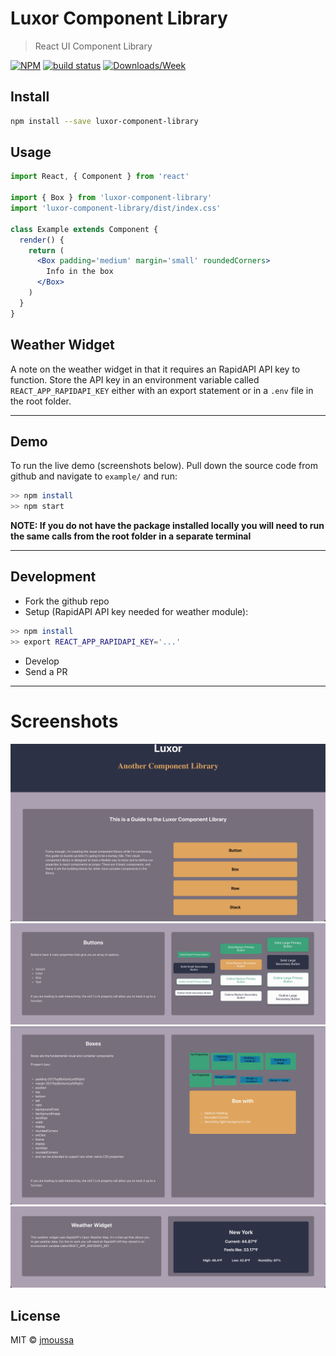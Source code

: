 # Luxor Component Library

> React UI Component Library

[![NPM](https://img.shields.io/npm/v/@jmoussa/luxor-component-library)](https://www.npmjs.com/package/@jmoussa/luxor-component-library) [![build status](https://img.shields.io/travis/com/jmoussa/luxor-component-library?label=Build%20Status)](https://travis-ci.com/github/jmoussa/luxor-component-library/builds/) [![Downloads/Week](https://img.shields.io/npm/dw/@jmoussa/luxor-component-library)](https://www.npmjs.com/package/@jmoussa/luxor-component-library)

## Install

```bash
npm install --save luxor-component-library
```

## Usage

```jsx
import React, { Component } from 'react'

import { Box } from 'luxor-component-library'
import 'luxor-component-library/dist/index.css'

class Example extends Component {
  render() {
    return (
      <Box padding='medium' margin='small' roundedCorners>
        Info in the box
      </Box>
    )
  }
}
```

## Weather Widget

A note on the weather widget in that it requires an RapidAPI API key to function. Store the API key in an environment variable called `REACT_APP_RAPIDAPI_KEY` either with an export statement or in a `.env` file in the root folder.

---

## Demo

To run the live demo (screenshots below). Pull down the source code from github and navigate to `example/` and run:

```bash
>> npm install
>> npm start
```
**NOTE: If you do not have the package installed locally you will need to run the same calls from the root folder in a separate terminal**

---

## Development

- Fork the github repo
- Setup (RapidAPI API key needed for weather module):
```bash
>> npm install
>> export REACT_APP_RAPIDAPI_KEY='...' 
```
- Develop
- Send a PR

--- 

# Screenshots

![T1](./screenshots/1.jpg?raw=true)
![T2](./screenshots/2.jpg?raw=true)
![Boxes](./screenshots/Boxes.jpg?raw=true)
![Weather](./screenshots/weather.jpg?raw=true)

## License

MIT © [jmoussa](https://github.com/jmoussa)
